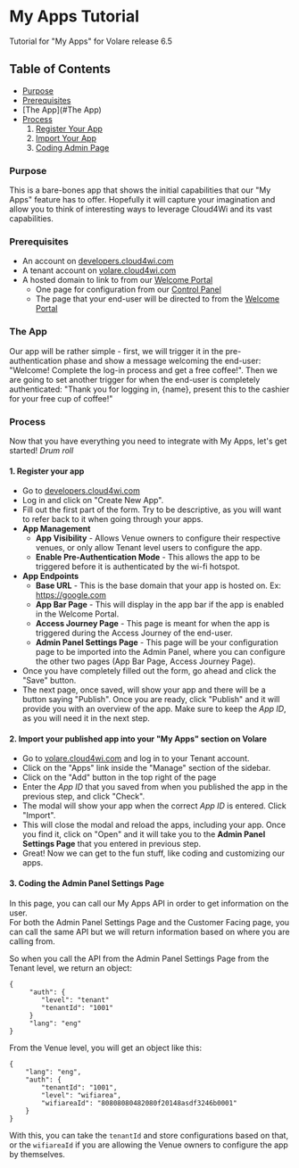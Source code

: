 # My Apps Tutorial
Tutorial for "My Apps" for Volare release 6.5

## Table of Contents
* [Purpose](#Purpose)
* [Prerequisites](#Prerequisites)
* [The App](#The App)
* [Process](#Process)
    1. [Register Your App](#1.--Register--your--app)
    2. [Import Your App](#2.--Import--your--published--app--into--your--"My--Apps"--section--on--Volare)
    3. [Coding Admin Page](#3.--Coding--the--Admin--Panel--Settings--Page)

### Purpose
This is a bare-bones app that shows the initial
capabilities that our "My Apps" feature has to offer.
 Hopefully it will capture your imagination and allow you to think of interesting
 ways to leverage Cloud4Wi and its vast capabilities.

### Prerequisites
* An account on [developers.cloud4wi.com](https://developers.cloud4wi.com)
* A tenant account on [volare.cloud4wi.com](https://volare.cloud4wi.com)
* A hosted domain to link to from our [Welcome Portal](https://splashportal.cloud4wi.com)
    * One page for configuration from our [Control Panel](https://volare.cloud4wi.com)
    * The page that your end-user will be directed to from the [Welcome Portal](https://splashportal.cloud4wi.com)
    
### The App
Our app will be rather simple - first, we will trigger it in the pre-authentication phase
and show a message welcoming the end-user: "Welcome! Complete the log-in process and get a 
free coffee!". Then we are going to set another trigger for when the end-user
is completely authenticated: "Thank you for logging in, {name}, present this 
to the cashier for your free cup of coffee!"



### Process
Now that you have everything you need to integrate with My Apps, let's get started! *Drum roll*
#### 1. Register your app
   * Go to [developers.cloud4wi.com](https://developers.cloud4wi.com)
   * Log in and click on "Create New App".
   * Fill out the first part of the form.  Try to be descriptive, as 
   you will want to refer back to it when going through your apps.
   * **App Management**
       * **App Visibility** - Allows Venue owners to configure their respective venues, or only allow
       Tenant level users to configure the app.
       * **Enable Pre-Authentication Mode** - This allows the app to be triggered before it is
        authenticated by the wi-fi hotspot.
   * **App Endpoints**
        * **Base URL** - This is the base domain that your app is hosted on. Ex: https://google.com
        * **App Bar Page** - This will display in the app bar if the app is enabled in the Welcome Portal.
        * **Access Journey Page** - This page is meant for when the app is triggered during the Access Journey of the end-user.
        * **Admin Panel Settings Page** - This page will be your configuration page to be 
        imported into the Admin Panel, where you can configure the other two pages 
        (App Bar Page, Access Journey Page).
   * Once you have completely filled out the form, go ahead and click the "Save" button.
   * The next page, once saved, will show your app and there will be a button saying "Publish".
   Once you are ready, click "Publish" and it will provide you with an overview of the app.
     Make sure to keep the _App ID_, as you will need it in the next step.
   
#### 2. Import your published app into your "My Apps" section on Volare
   * Go to [volare.cloud4wi.com](https://volare.cloud4wi.com) and log in to your Tenant account.
   * Click on the "Apps" link inside the "Manage" section of the sidebar.
   * Click on the "Add" button in the top right of the page
   * Enter the _App ID_ that you saved from when you published the app in the previous step, and click "Check".
   * The modal will show your app when the correct _App ID_ is entered. Click "Import".
   * This will close the modal and reload the apps, including your app. Once you find it, 
   click on "Open" and it will take you to the **Admin Panel Settings Page** that you entered in previous step.
   * Great! Now we can get to the fun stuff, like coding and customizing our apps.
   
#### 3. Coding the Admin Panel Settings Page
In this page, you can call our My Apps API in order to get information on the user.  
For both the Admin Panel Settings Page and the Customer Facing page, you can call the same
API but we will return information based on where you are calling from. 

So when you call the API from the Admin Panel Settings Page from the Tenant level, 
we return an object:

```
{ 
     "auth": {
        "level": "tenant"
        "tenantId": "1001"
     }
     "lang": "eng"
} 
```

From the Venue level, you will get an object like this:

```
{
    "lang": "eng",
    "auth": {
        "tenantId": "1001",
        "level": "wifiarea",
        "wifiareaId": "80808080482080f20148asdf3246b0001"
    }
}
```

With this, you can take the `tenantId` and store configurations based on that,
or the `wifiareaId` if you are allowing the Venue owners to configure the app
by themselves.
   

